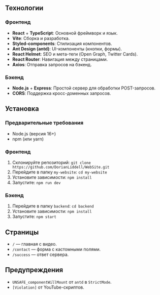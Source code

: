 ## Технологии

### Фронтенд
- **React** + **TypeScript**: Основной фреймворк и язык.
- **Vite**: Сборка и разработка.
- **Styled-components**: Стилизация компонентов.
- **Ant Design (antd)**: UI-компоненты (кнопки, формы).
- **React Helmet**: SEO и мета-теги (Open Graph, Twitter Cards).
- **React Router**: Навигация между страницами.
- **Axios**: Отправка запросов на бэкенд.

### Бэкенд
- **Node.js** + **Express**: Простой сервер для обработки POST-запросов.
- **CORS**: Поддержка кросс-доменных запросов.


## Установка

### Предварительные требования
- Node.js (версия 16+)
- npm (или yarn)

### Фронтенд
1. Склонируйте репозиторий: `git clone https://github.com/DorianLiddell/WebSite.git`
2. Перейдите в папку `my-website`: `cd my-website`
3. Установите зависимости: `npm install`
4. Запустите: `npm run dev`

### Бэкенд
1. Перейдите в папку `backend`: `cd backend`
2. Установите зависимости: `npm install`
3. Запустите: `npm start`

## Страницы
- `/` — главная с видео.
- `/contact` — форма с кастомными полями.
- `/success` — ответ сервера.

## Предупреждения
- `UNSAFE_componentWillMount` от `antd` в `StrictMode`.
- `[Violation]` от YouTube-скриптов.
